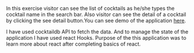 In this exercise visitor can see the list of cocktails as he/she types the cocktail name in the search bar. Also visitor can see the detail of a cocktail by clicking the see detail button.You can see demo of the application [here](https://priceless-mestorf-d69af3.netlify.app/).

I have used cocktaildb API to fetch the data. And to manage the state of the application I have used react Hooks. Purpose of the this application was to learn more about react after completing basics of react.
